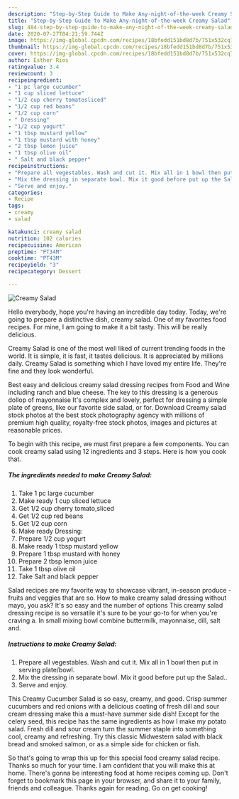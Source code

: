 ```yaml
---
description: "Step-by-Step Guide to Make Any-night-of-the-week Creamy Salad"
title: "Step-by-Step Guide to Make Any-night-of-the-week Creamy Salad"
slug: 484-step-by-step-guide-to-make-any-night-of-the-week-creamy-salad
date: 2020-07-27T04:21:59.744Z
image: https://img-global.cpcdn.com/recipes/18bfedd151bd8d7b/751x532cq70/creamy-salad-recipe-main-photo.jpg
thumbnail: https://img-global.cpcdn.com/recipes/18bfedd151bd8d7b/751x532cq70/creamy-salad-recipe-main-photo.jpg
cover: https://img-global.cpcdn.com/recipes/18bfedd151bd8d7b/751x532cq70/creamy-salad-recipe-main-photo.jpg
author: Esther Rios
ratingvalue: 3.4
reviewcount: 3
recipeingredient:
- "1 pc large cucumber"
- "1 cup sliced lettuce"
- "1/2 cup cherry tomatosliced"
- "1/2 cup red beans"
- "1/2 cup corn"
- " Dressing"
- "1/2 cup yogurt"
- "1 tbsp mustard yellow"
- "1 tbsp mustard with honey"
- "2 tbsp lemon juice"
- "1 tbsp olive oil"
- " Salt and black pepper"
recipeinstructions:
- "Prepare all vegestables. Wash and cut it. Mix all in 1 bowl then put in serving plate/bowl."
- "Mix the dressing in separate bowl. Mix it good before put up the Salad.."
- "Serve and enjoy."
categories:
- Recipe
tags:
- creamy
- salad

katakunci: creamy salad 
nutrition: 102 calories
recipecuisine: American
preptime: "PT34M"
cooktime: "PT43M"
recipeyield: "3"
recipecategory: Dessert

---
```



![Creamy Salad](https://img-global.cpcdn.com/recipes/18bfedd151bd8d7b/751x532cq70/creamy-salad-recipe-main-photo.jpg)

Hello everybody, hope you're having an incredible day today. Today, we're going to prepare a distinctive dish, creamy salad. One of my favorites food recipes. For mine, I am going to make it a bit tasty. This will be really delicious.

Creamy Salad is one of the most well liked of current trending foods in the world. It is simple, it is fast, it tastes delicious. It is appreciated by millions daily. Creamy Salad is something which I have loved my entire life. They're fine and they look wonderful.

Best easy and delicious creamy salad dressing recipes from Food and Wine including ranch and blue cheese. The key to this dressing is a generous dollop of mayonnaise It&#39;s complex and lovely, perfect for dressing a simple plate of greens, like our favorite side salad, or for. Download Creamy salad stock photos at the best stock photography agency with millions of premium high quality, royalty-free stock photos, images and pictures at reasonable prices.


To begin with this recipe, we must first prepare a few components. You can cook creamy salad using 12 ingredients and 3 steps. Here is how you cook that.

<!--inarticleads1-->

##### The ingredients needed to make Creamy Salad:

1. Take 1 pc large cucumber
1. Make ready 1 cup sliced lettuce
1. Get 1/2 cup cherry tomato,sliced
1. Get 1/2 cup red beans
1. Get 1/2 cup corn
1. Make ready  Dressing:
1. Prepare 1/2 cup yogurt
1. Make ready 1 tbsp mustard yellow
1. Prepare 1 tbsp mustard with honey
1. Prepare 2 tbsp lemon juice
1. Take 1 tbsp olive oil
1. Take  Salt and black pepper


Salad recipes are my favorite way to showcase vibrant, in-season produce - fruits and veggies that are so. How to make creamy salad dressing without mayo, you ask? It&#39;s so easy and the number of options This creamy salad dressing recipe is so versatile it&#39;s sure to be your go-to for when you&#39;re craving a. In small mixing bowl combine buttermilk, mayonnaise, dill, salt and. 

<!--inarticleads2-->

##### Instructions to make Creamy Salad:

1. Prepare all vegestables. Wash and cut it. Mix all in 1 bowl then put in serving plate/bowl.
1. Mix the dressing in separate bowl. Mix it good before put up the Salad..
1. Serve and enjoy.


This Creamy Cucumber Salad is so easy, creamy, and good. Crisp summer cucumbers and red onions with a delicious coating of fresh dill and sour cream dressing make this a must-have summer side dish! Except for the celery seed, this recipe has the same ingredients as how I make my potato salad. Fresh dill and sour cream turn the summer staple into something cool, creamy and refreshing. Try this classic Midwestern salad with black bread and smoked salmon, or as a simple side for chicken or fish. 

So that's going to wrap this up for this special food creamy salad recipe. Thanks so much for your time. I am confident that you will make this at home. There's gonna be interesting food at home recipes coming up. Don't forget to bookmark this page in your browser, and share it to your family, friends and colleague. Thanks again for reading. Go on get cooking!
